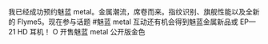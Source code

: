 我已经成功预约魅蓝 metal。金属潮流，席卷而来。指纹识别、旗舰性能以及全新的 Flyme5。现在参与话题 #魅蓝 metal 互动还有机会得到魅蓝金属新品或 EP—21 HD 耳机！ O 开售魅蓝 metal 公开版金色  ​​​​